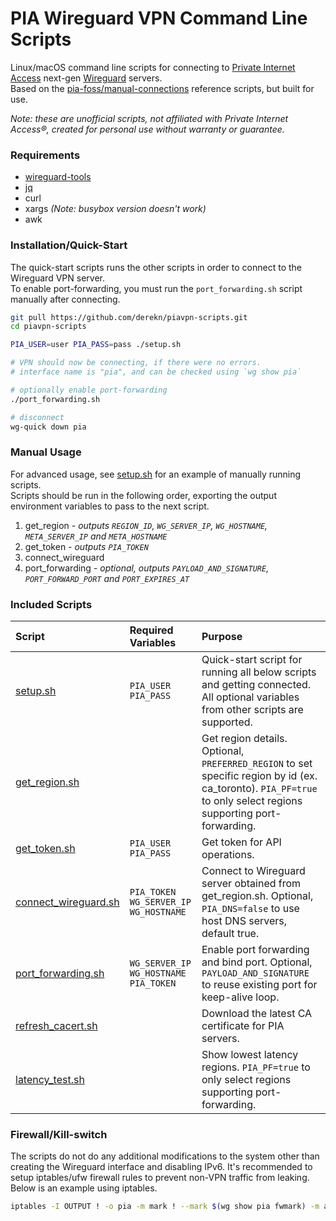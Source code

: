 PIA Wireguard VPN Command Line Scripts
======================================

Linux/macOS command line scripts for connecting to [Private Internet Access](https://www.privateinternetaccess.com/) next-gen [Wireguard](https://www.wireguard.com/) servers.  
Based on the [pia-foss/manual-connections](https://github.com/pia-foss/manual-connections) reference scripts, but built for use.

_Note: these are unofficial scripts, not affiliated with Private Internet Access®, created for personal use without warranty or guarantee._

### Requirements

- [wireguard-tools](https://github.com/WireGuard/wireguard-tools)
- [jq](https://stedolan.github.io/jq/)
- curl
- xargs _(Note: busybox version doesn't work)_
- awk

### Installation/Quick-Start

The quick-start scripts runs the other scripts in order to connect to the Wireguard VPN server.  
To enable port-forwarding, you must run the `port_forwarding.sh` script manually after connecting.

```sh
git pull https://github.com/derekn/piavpn-scripts.git
cd piavpn-scripts

PIA_USER=user PIA_PASS=pass ./setup.sh

# VPN should now be connecting, if there were no errors.
# interface name is "pia", and can be checked using `wg show pia`

# optionally enable port-forwarding
./port_forwarding.sh

# disconnect
wg-quick down pia
```

### Manual Usage

For advanced usage, see [setup.sh](setup.sh) for an example of manually running scripts.  
Scripts should be run in the following order, exporting the output environment variables to pass to the next script.

1. get_region - _outputs `REGION_ID`, `WG_SERVER_IP`, `WG_HOSTNAME`, `META_SERVER_IP` and `META_HOSTNAME`_
1. get_token - _outputs `PIA_TOKEN`_
1. connect_wireguard
1. port_forwarding - _optional, outputs `PAYLOAD_AND_SIGNATURE`, `PORT_FORWARD_PORT` and `PORT_EXPIRES_AT`_

### Included Scripts

| Script | Required Variables | Purpose |
| :--- | :--- | :--- |
| [setup.sh](setup.sh) | `PIA_USER`<br>`PIA_PASS` | Quick-start script for running all below scripts and getting connected. All optional variables from other scripts are supported. |
| [get_region.sh](get_region.sh) | | Get region details.<br>Optional, `PREFERRED_REGION` to set specific region by id (ex. ca_toronto). `PIA_PF=true` to only select regions supporting port-forwarding. |
| [get_token.sh](get_token.sh) | `PIA_USER`<br>`PIA_PASS` | Get token for API operations. |
| [connect_wireguard.sh](connect_wireguard.sh) | `PIA_TOKEN`<br>`WG_SERVER_IP`<br>`WG_HOSTNAME` | Connect to Wireguard server obtained from get_region.sh. Optional, `PIA_DNS=false` to use host DNS servers, default true. |
| [port_forwarding.sh](port_forwarding.sh) | `WG_SERVER_IP`<br>`WG_HOSTNAME`<br>`PIA_TOKEN` | Enable port forwarding and bind port. Optional, `PAYLOAD_AND_SIGNATURE` to reuse existing port for keep-alive loop. |
| [refresh_cacert.sh](refresh_cacert.sh) | | Download the latest CA certificate for PIA servers. |
| [latency_test.sh](latency_test.sh) | | Show lowest latency regions. `PIA_PF=true` to only select regions supporting port-forwarding. |

### Firewall/Kill-switch

The scripts do not do any additional modifications to the system other than creating the Wireguard interface and disabling IPv6.
It's recommended to setup iptables/ufw firewall rules to prevent non-VPN traffic from leaking.  
Below is an example using iptables.

```sh
iptables -I OUTPUT ! -o pia -m mark ! --mark $(wg show pia fwmark) -m addrtype ! --dst-type LOCAL -j REJECT
```
